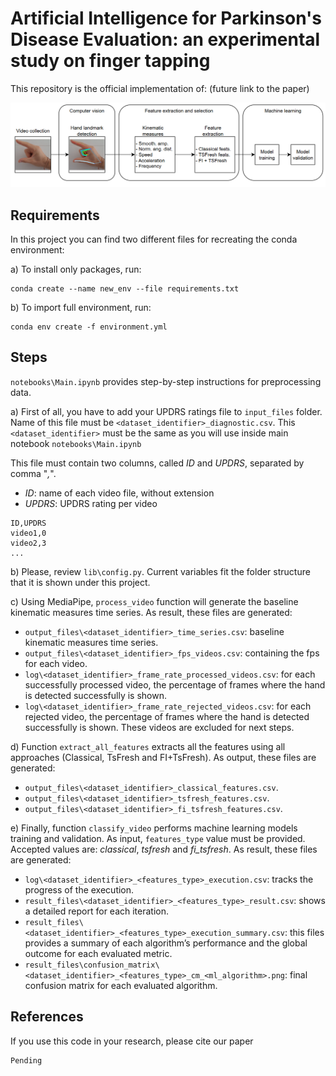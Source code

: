 # Artificial Intelligence for Parkinson's Disease Evaluation: an experimental study on finger tapping

This repository is the official implementation of: (future link to the paper)

<img src="data/StepsFTinCV.png" width="900">

## Requirements

In this project you can find two different files for recreating the conda environment:

a) To install only packages, run:

```setup
conda create --name new_env --file requirements.txt
```

b) To import full environment, run:

```setup
conda env create -f environment.yml
```

## Steps 

```notebooks\Main.ipynb``` provides step-by-step instructions for preprocessing data.

a) First of all, you have to add your UPDRS ratings file to ```input_files``` folder. Name of this file must be ```<dataset_identifier>_diagnostic.csv```. This ```<dataset_identifier>``` must be the same as you will use inside main notebook ```notebooks\Main.ipynb```

This file must contain two columns, called *ID* and *UPDRS*, separated by comma "*,*".
- *ID*: name of each video file, without extension
- *UPDRS*: UPDRS rating per video
```csv  
ID,UPDRS
video1,0
video2,3
...
```


b) Please, review ```lib\config.py```. Current variables fit the folder structure that it is shown under this project.

c) Using MediaPipe, ```process_video``` function will generate the baseline kinematic measures time series. As result, these files are generated: 

- ```output_files\<dataset_identifier>_time_series.csv```: baseline kinematic measures time series.
- ```output_files\<dataset_identifier>_fps_videos.csv```: containing the fps for each video.
- ```log\<dataset_identifier>_frame_rate_processed_videos.csv```: for each successfully processed video, the percentage of frames where the hand is detected successfully is shown.
- ```log\<dataset_identifier>_frame_rate_rejected_videos.csv```: for each rejected video, the percentage of frames where the hand is detected successfully is shown. These videos are excluded for next steps.

d) Function ```extract_all_features``` extracts all the features using all approaches (Classical, TsFresh and FI+TsFresh). As output, these files are generated:

- ```output_files\<dataset_identifier>_classical_features.csv```.
- ```output_files\<dataset_identifier>_tsfresh_features.csv```.
- ```output_files\<dataset_identifier>_fi_tsfresh_features.csv```.

e) Finally, function ```classify_video``` performs machine learning models training and validation. As input, ```features_type``` value must be provided. Accepted values are: *classical*, *tsfresh* and *fi_tsfresh*. As result, these files are generated: 

- ```log\<dataset_identifier>_<features_type>_execution.csv```: tracks the progress of the execution.
- ```result_files\<dataset_identifier>_<features_type>_result.csv```: shows a detailed report for each iteration.
- ```result_files\<dataset_identifier>_<features_type>_execution_summary.csv```: this files provides a summary of each algorithm’s performance and the global outcome for each evaluated metric.
- ```result_files\confusion_matrix\<dataset_identifier>_<features_type>_cm_<ml_algorithm>.png```: final confusion matrix for each evaluated algorithm.

## References

If you use this code in your research, please cite our paper

```
Pending
```
